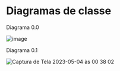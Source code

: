 # Diagramas de classe
Diagrama 0.0

![image](https://user-images.githubusercontent.com/56696159/236084332-0b8a4311-0816-4192-8bdb-d25c76673a5f.png)

Diagrama 0.1


![Captura de Tela 2023-05-04 às 00 38 02](https://user-images.githubusercontent.com/56696159/236107567-63a30a34-0a99-4cc5-a150-56f8d9854566.png)
